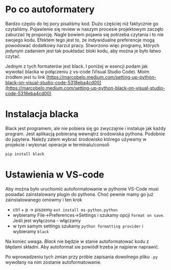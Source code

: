 # Po co autoformatery

Bardzo często do tej pory pisaliśmy kod. Dużo częściej niż faktycznie go czytaliśmy. Pojawienie się review w naszym procesie projektowym zaczęło zaburzać tę proporcję. Nagle bowiem pojawia się potrzeba czytania i to nie swojego kodu. Efektem tego jest to, że indywidualne preferencje mogą powodować dodatkowy narzut pracy. Stworzono więc programy, których jedynym zadaniem jest tak poukładać bloki kodu, aby można je było łatwo czytać. 

Jednym z tych formaterów jest black. I poniżej w esencji podam jak wywołać blacka w połączeniu z vs-code (Visual Studio Code). Moim źródłem jest tu link [https://marcobelo.medium.com/setting-up-python-black-on-visual-studio-code-5318eba4cd00](https://marcobelo.medium.com/setting-up-python-black-on-visual-studio-code-5318eba4cd00)

# Instalacja blacka

Black jest programem, ale nie pobiera się go zwyczajnie i instaluje jak każdy program. Jest aplikacją pobieraną wewnątrz środowiska pythona. Podobnie do jupytera. Należy zatem wybrać środowisko którego  używamy w projekcie i wykonać operacje w terminalu/consoli

```sh
pip install black
```

# Ustawienia w VS-code

Aby można było uruchomić autoformatowanie w pythonie VS-Code musi posiadać zainstalowany plugin do pythona. Choć pewnie mamy go już zainstalowanego omówmy i ten krok

* ctrl + p -> piszemy `ext install ms-python.python`
* wybieramy File->Preferences->Settings i szukamy opcji `format on save`. Jeśli jest wyłączona - włączamy
* w tym samym settings szukamy `python formatting provider` i wybieramy `black`

Na koniec uwaga. *Black* nie będzie w stanie autoformatować kodu z błędami składni. Aby autoformat sie powiódł trzeba je najpierw naprawić.

Po wprowadzeniu tych zmian przy próbie zapisania dowolnego pliku `.py` wywołany na nim zostanie autoformatowanie.